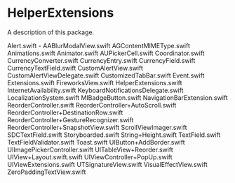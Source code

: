 # HelperExtensions

A description of this package.

Alert.swift - 
AABlurModalView.swift
AGContentMIMEType.swift
Animations.swift
Animator.swift
AUPickerCell.swift
Coordinator.swift
CurrencyConverter.swift
CurrencyEntry.swift
CurrencyField.swift
CurrencyTextField.swift
CustomAlertView.swift
CustomAlertViewDelegate.swift
CustomizedTabBar.swift
Event.swift
Extensions.swift
FireworksView.swift
HelperExtensions.swift
InternetAvailability.swift
KeyboardNotificationsDelegate.swift
LocalizationSystem.swift
MIBadgeButton.swift
NavigationBarExtension.swift
ReorderController.swift
ReorderController+AutoScroll.swift
ReorderController+DestinationRow.swift
ReorderController+GestureRecognizer.swift
ReorderController+SnapshotView.swift
ScrollViewImager.swift
SDCTextField.swift
Storyboarded.swift
String+Height.swift
TextField.swift
TextFieldValidator.swift
Toast.swift
UIButton+AddBorder.swift
UIImagePickerController.swift
UITableView+Reorder.swift
UIView+Layout.swift.swift
UIViewController+PopUp.swift
UIViewExtensions.swift
UTSignatureView.swift
VisualEffectView.swift
ZeroPaddingTextView.swift
